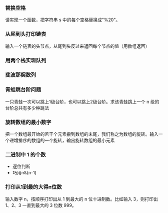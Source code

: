 ### 替换空格

请实现一个函数，把字符串 s 中的每个空格替换成"%20"。

### 从尾到头打印链表
输入一个链表的头节点，从尾到头反过来返回每个节点的值（用数组返回）

### 用两个栈实现队列


### 斐波那契数列

### 青蛙跳台阶问题
一只青蛙一次可以跳上1级台阶，也可以跳上2级台阶。求该青蛙跳上一个 n 级的台阶总共有多少种跳法

### 旋转数组的最小数字
把一个数组最开始的若干个元素搬到数组的末尾，我们称之为数组的旋转。输入一个递增排序的数组的一个旋转，输出旋转数组的最小元素


### 二进制中 1 的个数
* 逐位判断
* 巧用n&(n-1)

### 打印从1到最的大得n位数
输入数字 n，按顺序打印出从 1 到最大的 n 位十进制数。比如输入 3，则打印出 1、2、3 一直到最大的 3 位数 999。
